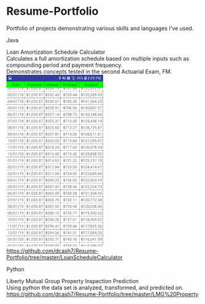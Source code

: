 # Resume-Portfolio
Portfolio of projects demonstrating various skills and languages I've used.

Java

Loan Amortization Schedule Calculator\
Calculates a full amortization schedule based on multiple inputs such as compounding period and payment frequency.\
Demonstrates concepts tested in the second Actuarial Exam, FM.\
![Loan App Screenshot](/Images/Screenshot_20181002-200906_LoanScheduleCalculator.jpg)\
https://github.com/dcash7/Resume-Portfolio/tree/master/LoanScheduleCalculator


Python

Liberty Mutual Group Property Inspection Prediction\
Using python the data set is analyzed, transformed, and predicted on.\
https://github.com/dcash7/Resume-Portfolio/tree/master/LMG%20Property
